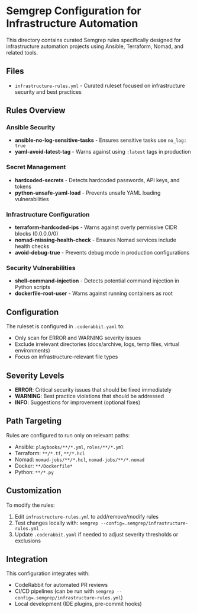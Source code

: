 # Semgrep Configuration for Infrastructure Automation

This directory contains curated Semgrep rules specifically designed for infrastructure automation projects using Ansible, Terraform, Nomad, and related tools.

## Files

- `infrastructure-rules.yml` - Curated ruleset focused on infrastructure security and best practices

## Rules Overview

### Ansible Security

- **ansible-no-log-sensitive-tasks** - Ensures sensitive tasks use `no_log: true`
- **yaml-avoid-latest-tag** - Warns against using `:latest` tags in production

### Secret Management

- **hardcoded-secrets** - Detects hardcoded passwords, API keys, and tokens
- **python-unsafe-yaml-load** - Prevents unsafe YAML loading vulnerabilities

### Infrastructure Configuration

- **terraform-hardcoded-ips** - Warns against overly permissive CIDR blocks (0.0.0.0/0)
- **nomad-missing-health-check** - Ensures Nomad services include health checks
- **avoid-debug-true** - Prevents debug mode in production configurations

### Security Vulnerabilities

- **shell-command-injection** - Detects potential command injection in Python scripts
- **dockerfile-root-user** - Warns against running containers as root

## Configuration

The ruleset is configured in `.coderabbit.yaml` to:

- Only scan for ERROR and WARNING severity issues
- Exclude irrelevant directories (docs/archive, logs, temp files, virtual environments)
- Focus on infrastructure-relevant file types

## Severity Levels

- **ERROR**: Critical security issues that should be fixed immediately
- **WARNING**: Best practice violations that should be addressed
- **INFO**: Suggestions for improvement (optional fixes)

## Path Targeting

Rules are configured to run only on relevant paths:

- Ansible: `playbooks/**/*.yml`, `roles/**/*.yml`
- Terraform: `**/*.tf`, `**/*.hcl`
- Nomad: `nomad-jobs/**/*.hcl`, `nomad-jobs/**/*.nomad`
- Docker: `**/Dockerfile*`
- Python: `**/*.py`

## Customization

To modify the rules:

1. Edit `infrastructure-rules.yml` to add/remove/modify rules
2. Test changes locally with: `semgrep --config=.semgrep/infrastructure-rules.yml .`
3. Update `.coderabbit.yaml` if needed to adjust severity thresholds or exclusions

## Integration

This configuration integrates with:

- CodeRabbit for automated PR reviews
- CI/CD pipelines (can be run with `semgrep --config=.semgrep/infrastructure-rules.yml`)
- Local development (IDE plugins, pre-commit hooks)

